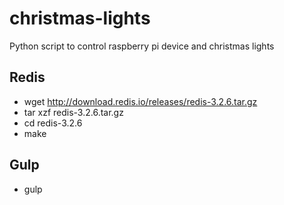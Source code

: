 # christmas-lights
Python script to control raspberry pi device and christmas lights

## Redis
* wget http://download.redis.io/releases/redis-3.2.6.tar.gz
* tar xzf redis-3.2.6.tar.gz
* cd redis-3.2.6
* make

## Gulp
* gulp